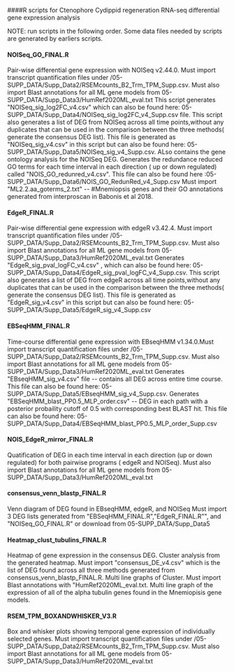 ####R scripts for Ctenophore Cydippid regeneration RNA-seq differential gene expression analysis

NOTE: run scripts in the following order. Some data files needed by scripts are generated by earliers scripts.

#### NOISeq_GO_FINAL.R

Pair-wise differential gene expression with NOISeq v2.44.0.  Must import transcript quantification files under /05-SUPP_DATA/Supp_Data2/RSEMcounts_B2_Trm_TPM_Supp.csv. Must also import Blast annotations for all ML gene models from 05-SUPP_DATA/Supp_Data3/HumRef2020ML_eval.txt  This script generates "NOISeq_sig_log2FC_v4.csv" which can also be found here: 05-SUPP_DATA/Supp_Data4/NOISeq_sig_log2FC_v4_Supp.csv file. This script also generates a list of DEG from NOISeq across all time points,without any duplicates that can be used in the comparison between the three methods( generate the consensus DEG list). This file is generated as "NOISeq_sig_v4.csv" in this script but can also be found here: 05-SUPP_DATA/Supp_Data5/NOISeq_sig_v4_Supp.csv. ALso contains the gene ontology analysis for the NOISeq DEG. Generates the redundance reduced GO terms for each time interval in each direction ( up or down regulated) called "NOIS_GO_redunred_v4.csv". This file can also be found here :05-SUPP_DATA/Supp_Data6/NOIS_GO_RedunRed_v4_Supp.csv Must import "ML2.2.aa_goterms_2.txt" -- #Mnemiopsis genes and their GO annotations generated from interproscan in Babonis et al 2018. 

#### EdgeR_FINAL.R

Pair-wise differential gene expression with edgeR v3.42.4. Must import transcript quantification files under /05-SUPP_DATA/Supp_Data2/RSEMcounts_B2_Trm_TPM_Supp.csv. Must also import Blast annotations for all ML gene models from 05-SUPP_DATA/Supp_Data3/HumRef2020ML_eval.txt  Generates "EdgeR_sig_pval_logFC_v4.csv" , which can also be found here: 05-SUPP_DATA/Supp_Data4/EdgeR_sig_pval_logFC_v4_Supp.csv.  This script also generates a list of DEG from edgeR across all time points,without any duplicates that can be used in the comparison between the three methods( generate the consensus DEG list). This file is generated as "EdgeR_sig_v4.csv" in this script but can also be found here: 05-SUPP_DATA/Supp_Data5/EdgeR_sig_v4_Supp.csv


#### EBSeqHMM_FINAL.R

Time-course differential gene expression with EBseqHMM v1.34.0.Must import transcript quantification files under /05-SUPP_DATA/Supp_Data2/RSEMcounts_B2_Trm_TPM_Supp.csv. Must also import Blast annotations for all ML gene models from 05-SUPP_DATA/Supp_Data3/HumRef2020ML_eval.txt Generates "EBseqHMM_sig_v4.csv" file -- contains all DEG across entire time course. This file can also be found here:  05-SUPP_DATA/Supp_Data5/EBseqHMM_sig_v4_Supp.csv. Generates "EBSeqHMM_blast_PP0.5_MLP_order.csv" -- DEG in each path with a posterior probaility cutoff of 0.5 with corresponding best BLAST hit. This file can also be found here: 05-SUPP_DATA/Supp_Data4/EBSeqHMM_blast_PP0.5_MLP_order_Supp.csv 

#### NOIS_EdgeR_mirror_FINAL.R

Quatification of DEG in each time interval in each direction (up or down regulated) for both pairwise programs ( edgeR and NOISeq).  Must also import Blast annotations for all ML gene models from 05-SUPP_DATA/Supp_Data3/HumRef2020ML_eval.txt  

#### consensus_venn_blastp_FINAL.R

Venn diagram of DEG found in EBseqHMM, edgeR, and NOISeq 
Must import 3 DEG lists generated from "EBSeqHMM_FINAL.R","EdgeR_FINAL.R"", and "NOISeq_GO_FINAL.R" or download from 05-SUPP_DATA/Supp_Data5


#### Heatmap_clust_tubulins_FINAL.R

Heatmap of gene expression in the consensus DEG.  Cluster analysis from the generated heatmap.  Must import "consensus_DE_v4.csv" which is the list of DEG found across all three methods generated from consensus_venn_blastp_FINAL.R.  Multi line graphs of Cluster.   Must import Blast annotations with "HumRef2020ML_eval.txt. Multi line graph of the expression of all of the alpha tubulin genes found in the Mnemiopisis gene models. 

#### RSEM_TPM_BOXANDWHISKER_V3.R

Box and whisker plots showing temporal gene expression of individually selected genes. Must import transcript quantification files under /05-SUPP_DATA/Supp_Data2/RSEMcounts_B2_Trm_TPM_Supp.csv. Must also import Blast annotations for all ML gene models from 05-SUPP_DATA/Supp_Data3/HumRef2020ML_eval.txt



